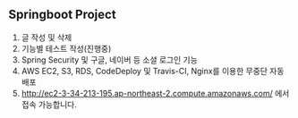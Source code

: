 Springboot Project
------------------

1. 글 작성 및 삭제
2. 기능별 테스트 작성(진행중)
3. Spring Security 및 구글, 네이버 등 소셜 로그인 기능
4. AWS EC2, S3, RDS, CodeDeploy 및 Travis-CI, Nginx를 이용한 무중단 자동 배포
5. http://ec2-3-34-213-195.ap-northeast-2.compute.amazonaws.com/ 에서 접속 가능합니다.
